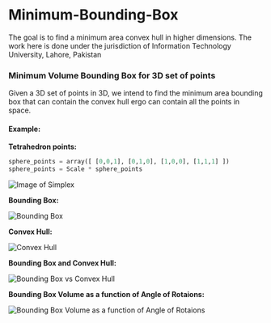 # Minimum-Bounding-Box
The goal is to find a minimum area convex hull in higher dimensions. The work here is done under the jurisdiction of Information Technology University, Lahore, Pakistan

### Minimum Volume Bounding Box for 3D set of points

Given a 3D set of points in 3D, we intend to find the minimum area bounding box that can contain the convex hull ergo can contain all the points in space.

#### Example:

**Tetrahedron points:**

```python
sphere_points = array([ [0,0,1], [0,1,0], [1,0,0], [1,1,1] ])
sphere_points = Scale * sphere_points
```

![Image of Simplex](https://github.com/ObaidUllah-ITU-2019/Minimum-Bounding-Box/blob/master/images/Given_set_of_points.png)


**Bounding Box:**

![Bounding Box](https://github.com/ObaidUllah-ITU-2019/Minimum-Bounding-Box/blob/master/images/Minimum_volume_bounding_box.png)

**Convex Hull:**

![Convex Hull](https://github.com/ObaidUllah-ITU-2019/Minimum-Bounding-Box/blob/master/images/Convex_hull.png)

**Bounding Box and Convex Hull:**

![Bounding Box vs Convex Hull](https://github.com/ObaidUllah-ITU-2019/Minimum-Bounding-Box/blob/master/images/Bbox_vs_convexHull.png)

**Bounding Box Volume as a function of Angle of Rotaions:**

![Bounding Box Volume as a function of Angle of Rotaions](https://github.com/ObaidUllah-ITU-2019/Minimum-Bounding-Box/blob/master/images/Volume_by_rotations.png)

